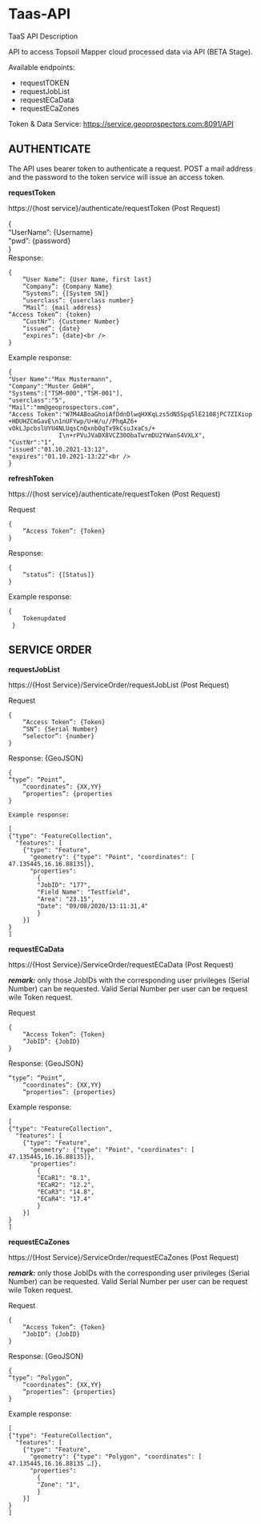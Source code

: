 # Taas-API
TaaS API Description

API to access Topsoil Mapper cloud processed data via API (BETA Stage).

Available endpoints:
- requestTOKEN
- requestJobList
- requestECaData
- requestECaZones

Token & Data Service: https://service.geoprospectors.com:8091/API

## AUTHENTICATE

The API uses bearer token to authenticate a request. POST a mail address and the password to the token service will issue an access token.

**requestToken**

https://{host service}/authenticate/requestToken (Post Request)

{<br />
“UserName”: {Username}<br />
“pwd”: {password}<br />
}<br />
Response:<br />
```
{
	“User Name”: {User Name, first last}
	“Company”: {Company Name}
	“Systems”: {[System SN]}
	“userclass”: {userclass number}
	“Mail”: {mail address}
“Access Token”: {token}
	“CustNr”: {Customer Number}
	“issued”: {date}
	“expires”: {date}<br />
}
```

Example response:<br />
```
{
"User Name":"Max Mustermann",
"Company":"Muster GmbH",
"Systems":["TSM-000","TSM-001"],
"userclass":"5",
"Mail":"mm@geoprospectors.com",
"Access Token":"W7M4ABoaGhoiAfDdnDlwqHXKqLzs5dN5Spq5lE2108jPC7ZIXiop
+HDUHZCmGavE\n1nUFYwp/U+W/u//PhqAZ6+                   vOkLJpcbslUYU4NLUqsCnQxnbOqTx9kCsuJxaCs/+
		      I\n+rPVuJVaDX8VCZ30ObaTwrmDU2YWanS4VXLX",
"CustNr":"1",
"issued":"01.10.2021-13:12",
"expires":"01.10.2021-13:22"<br />
}
```

**refreshToken**

https://{host service}/authenticate/requestToken (Post Request)

Request
```
{
	“Access Token”: {Token}
}
```
Response:
```
{
	“status”: {[Status]}
}
```
Example response:
```
{
	Tokenupdated
 }
```

## SERVICE ORDER

**requestJobList**

https://{Host Service}/ServiceOrder/requestJobList (Post Request)

Request

```
{
	“Access Token”: {Token}
	“SN”: {Serial Number}
	“selector”: {number}
}
```
Response: {GeoJSON}
```
{ 
“type”: “Point”,
	“coordinates”: {XX,YY}
	“properties”: {properties
}

Example response:

[
{"type": "FeatureCollection",
  "features": [
	{"type": "Feature",
	  "geometry": {"type": "Point", "coordinates": [ 47.135445,16.16.88135]},
	  "properties": 
		{
		"JobID": "177",
		"Field Name": "Testfield",
		"Area": "23.15",
		"Date": "09/08/2020/13:11:31,4"
		}
	}]
}
]
```

**requestECaData**

https://{Host Service}/ServiceOrder/requestECaData (Post Request)

***remark:*** only those JobIDs with the corresponding user privileges (Serial Number) can be requested. Valid Serial Number per user can be request wile Token request.

Request<br />
```
{
	“Access Token”: {Token}
	“JobID”: {JobID}
}
```
Response: {GeoJSON}<br />
```
“type”: “Point”,
	“coordinates”: {XX,YY}
	“properties”: {properties}
```

Example response:<br />
```
[
{"type": "FeatureCollection",
  "features": [
	{"type": "Feature",
	  "geometry": {"type": "Point", "coordinates": [ 47.135445,16.16.88135]},
	  "properties": 
		{
		"ECaR1": "8.1",
		"ECaR2": "12.2",
		"ECaR3": "14.8",
		"ECaR4": "17.4"
		}
	}]
}
]
```

**requestECaZones**

https://{Host Service}/ServiceOrder/requestECaZones (Post Request)

***remark:*** only those JobIDs with the corresponding user privileges (Serial Number) can be requested. Valid Serial Number per user can be request wile Token request.

Request<br />
```
{
	“Access Token”: {Token}
	“JobID”: {JobID}
}
```
Response: {GeoJSON}<br />
```
{ 
“type”: “Polygon”,
	“coordinates”: {XX,YY}
	“properties”: {properties}
}
```
Example response:<br />
```
[
{"type": "FeatureCollection",
  "features": [
	{"type": "Feature",
	  "geometry": {"type": "Polygon", "coordinates": [ 47.135445,16.16.88135 …]},
	  "properties": 
		{
		"Zone": "1",
		}
	}]
}
]
```
